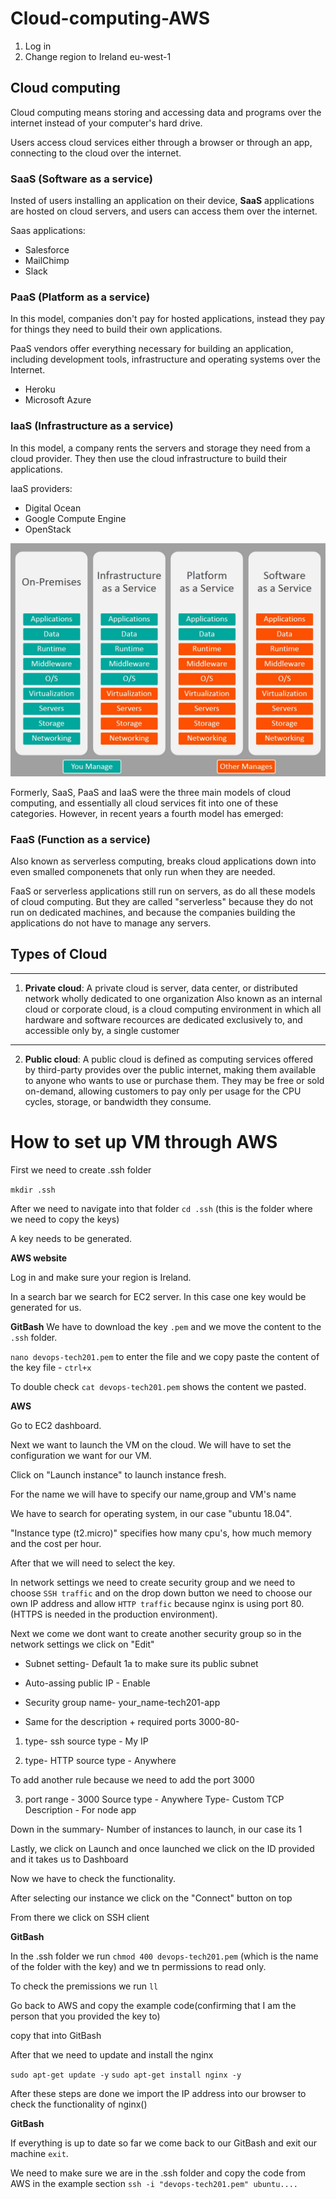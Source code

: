 # Cloud-computing-AWS

1. Log in 
2. Change region to Ireland eu-west-1


## Cloud computing

Cloud computing means storing and accessing data and programs over the internet instead of your computer's hard drive.

Users access cloud services either through a browser or through an app, connecting to the cloud over the internet.

### SaaS (Software as a service)

Insted of users installing an application on their device, **SaaS** applications are hosted on cloud servers, and users can access them over the internet.

Saas applications:

- Salesforce
- MailChimp
- Slack

### PaaS (Platform as a service)

In this model, companies don't pay for hosted applications, instead they pay for things they need to build their own applications.

PaaS vendors offer everything necessary for building an application, including development tools, infrastructure and operating systems over the Internet.

- Heroku
- Microsoft Azure


### IaaS (Infrastructure as a service)

In this model, a company rents the servers and storage they need from a cloud provider. They then use the cloud infrastructure to build their applications.

IaaS providers:
- Digital Ocean
- Google Compute Engine
- OpenStack

![](cloud.jpg)

Formerly, SaaS, PaaS and IaaS were the three main models of cloud computing, and essentially all cloud services fit into one of these categories. However, in recent years a fourth model has emerged:

### FaaS (Function as a service)

Also known as serverless computing, breaks cloud applications down into even smalled componenets that only run when they are needed.

FaaS or serverless applications still run on servers, as do all these models of cloud computing. But they are called "serverless" because they do not run on dedicated machines, and because the companies building the applications do not have to manage any servers.


## Types of Cloud 

---

1. **Private cloud**: A private cloud is server, data center, or distributed network wholly dedicated to one organization
Also known as an internal cloud or corporate cloud, is a cloud computing environment in which all hardware and software recources are dedicated exclusively to, and accessible only by, a single customer

---

2. **Public cloud**: A public cloud is defined as computing services offered by third-party provides over the public internet, making them available to anyone who wants to use or purchase them. 
They may be free or sold on-demand, allowing customers to pay only per usage for the CPU cycles, storage, or bandwidth they consume.














# How to set up VM through AWS

First we need to create .ssh folder 

`mkdir .ssh`

After we need to navigate into that folder `cd .ssh` (this is the folder where we need to copy the keys)

A key needs to be generated. 

**AWS website**

Log in and make sure your region is Ireland.

In a search bar we search for EC2 server. In this case one key would be generated for us.

**GitBash**
We have to download the key `.pem` and we move the content to the `.ssh` folder.

`nano devops-tech201.pem` to enter the file and we copy paste the content of the key file - `ctrl+x`

To double check `cat devops-tech201.pem` shows the content we pasted.

**AWS**

Go to EC2 dashboard.

Next we want to launch the VM on the cloud. We will have to set the configuration we want for our VM.

Click on "Launch instance" to launch instance fresh.

For the name we will have to specify our name,group and VM's name

We have to search for operating system, in our case "ubuntu 18.04".

"Instance type (t2.micro)" specifies how many cpu's, how much memory and the cost per hour.

After that we will need to select the key.

In network settings we need to create security group and we need to choose `SSH traffic` and on the drop down button we need to choose our own IP address and allow `HTTP traffic` because nginx is using port 80. (HTTPS is needed in the production environment).

Next we come we dont want to create another security group so in the network settings we click on "Edit"

- Subnet setting- Default 1a to make sure its public subnet

- Auto-assing public IP - Enable

- Security group name- your_name-tech201-app

- Same for the description + required ports 3000-80-

1. type- ssh
source type - My IP

2. type- HTTP
source type - Anywhere

To add another rule because we need to add the port 3000

3. port range - 3000
Source type - Anywhere
Type- Custom TCP
Description - For node app



Down in the summary- Number of instances to launch, in our case its 1

Lastly, we click on Launch and once launched we click on the ID provided and it takes us to Dashboard

Now we have to check the functionality.

After selecting our instance we click on the "Connect" button on top

From there we click on SSH client


**GitBash**

In the .ssh folder we run `chmod 400 devops-tech201.pem` (which is the name of the folder with the key) and we tn permissions to read only.

To check the premissions we run `ll`

Go back to AWS and copy the example code(confirming that I am the person that you provided the key to)

copy that into GitBash

After that we need to update and install the nginx

`sudo apt-get update -y`
`sudo apt-get install nginx -y`

After these steps are done we import the IP address into our browser to check the functionality of nginx()

**GitBash**

If everything is up to date so far we come back to our GitBash and exit our machine `exit`.

We need to make sure we are in the .ssh folder and copy the code from AWS in the example section `ssh -i "devops-tech201.pem" ubuntu....`











